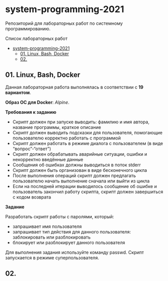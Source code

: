 # system-programming-2021
Репозиторий для лабораторных работ по системному программированию.

Список лабораторных работ
- [system-programming-2021](#system-programming-2021)
  - [01. Linux, Bash, Docker](#01-linux-bash-docker)
  - [02.](#02)

## 01. Linux, Bash, Docker
Данная лабораторная работа выполнялась в соответствии с **19 вариантом**.

**Образ ОС для Docker**: _Alpine_.

**Требования к заданию**
- Скрипт должен при запуске выводить: фамилию и имя автора, название программы, краткое описание
- Скрипт должен выводить подсказки для пользователя, помогающие пользователю корректно работать с программой
- Скрипт должен работать в режиме диалога с пользователем (в виде “вопрос”-“ответ”)
- Скрипт должен обрабатывать аварийные ситуации, ошибки и некорректно введённые данные
- Сообщения об ошибках должны выводиться в поток stderr
- Скрипт должен быть организован в виде бесконечного цикла
- После выполнения операций скрипт должен предлагать пользователю начать выполнение сначала или выйти из цикла
- Если на последней итерации выводилось сообщение об ошибке и пользователь закончил работу скрипта, скрипт должен
завершиться с кодом возврата

**Задание**

Разработать скрипт работы с паролями, который:

- запрашивает имя пользователя
- запрашивает тип действия для данного пользователя: заблокировать или разблокировать
- блокирует или разблокирует данного пользователя

Для выполнения задания используйте команду passwd. Скрипт запускается в режиме суперпользователя.

## 02. 

